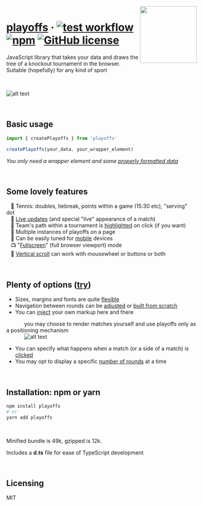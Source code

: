 <img src="https://github.com/sbachinin/playoffs/blob/main/images/logo.png?raw=true" align="right" height="150px">

# [playoffs](https://sbachinin.github.io/playoffs-site) &middot; [![test workflow](https://github.com/sbachinin/playoffs/actions/workflows/main.yml/badge.svg)](https://github.com/sbachinin/playoffs/actions/) [![npm](https://img.shields.io/npm/v/playoffs.svg?style=flat-square)](https://www.npmjs.com/package/playoffs) [![GitHub license](https://img.shields.io/badge/license-MIT-blue.svg?style=flat-square)](https://github.com/sbachinin/playoffs/blob/main/LICENSE.md)

JavaScript library that takes your data and draws the tree of a knockout tournament in the browser.  
Suitable (hopefully) for any kind of sport

<br>


![alt text](https://github.com/sbachinin/playoffs/blob/main/images/example.jpg?raw=true)

<br>

## Basic usage

```javascript
import { createPlayoffs } from 'playoffs'

createPlayoffs(your_data, your_wrapper_element)
```

_You only need a wrapper element and some <a href="https://sbachinin.github.io/playoffs-site/data-shape">properly formatted data</a>_

<br>

## Some lovely features

&nbsp;&nbsp; 🎾 Tennis: doubles, tiebreak, points within a game (15:30 etc), "serving" dot  
&nbsp;&nbsp; 🍏 <a href="https://sbachinin.github.io/playoffs-site/live-updates">Live updates</a> (and special "live" appearance of a match)  
&nbsp;&nbsp; 🔦 Team's path within a tournament is <a href="https://sbachinin.github.io/playoffs-site/highlight-history">highlighted</a> on click (if you want)  
&nbsp;&nbsp; 👯 Multiple instances of playoffs on a page  
&nbsp;&nbsp; 📱 Can be easily tuned for <a href="https://sbachinin.github.io/playoffs-site/mobile">mobile</a> devices  
&nbsp;&nbsp; 📺 "<a href="https://sbachinin.github.io/playoffs-site/fullscreen">Fullscreen</a>" (full browser viewport) mode  
&nbsp;&nbsp; 📜 <a href="https://sbachinin.github.io/playoffs-site/scroll-modes">Vertical scroll</a> can work with mousewheel or buttons or both

<br>

## Plenty of options (<a href="https://sbachinin.github.io/playoffs-site/options">try</a>)

* Sizes, margins and fonts are quite <a href="https://sbachinin.github.io/playoffs-site/fonts-colors-sizes">flexible</a>
* Navigation between rounds can be <a href="https://sbachinin.github.io/playoffs-site/adjust-nav-buttons">adjusted</a> or <a href="https://sbachinin.github.io/playoffs-site/external-navigation">built from scratch</a>  
* You can <a href="https://sbachinin.github.io/playoffs-site/inject-markup">inject</a> your own markup here and there  
  
&nbsp;&nbsp;&nbsp;&nbsp;&nbsp;&nbsp;&nbsp;&nbsp;&nbsp;&nbsp;&nbsp;&nbsp;you may choose to render matches yourself and use playoffs only as a positioning mechanism
<br>
&nbsp;&nbsp;&nbsp;&nbsp;&nbsp;&nbsp;&nbsp;&nbsp;&nbsp;&nbsp;&nbsp;&nbsp;![alt text](https://github.com/sbachinin/playoffs/blob/main/images/your-match-element.jpg?raw=true)

* You can specify what happens when a match (or a side of a match) is <a href="https://sbachinin.github.io/playoffs-site/click-handlers">clicked</a>  
* You may opt to display a specific <a href="https://sbachinin.github.io/playoffs-site/n-rounds">number of rounds</a> at a time

<br>

## Installation: npm or yarn

```bash
npm install playoffs
# or
yarn add playoffs
```

<br>


Minified bundle is 49k, gzipped is 12k.


Includes a __d.ts__ file for ease of TypeScript development

<br>

## Licensing

MIT